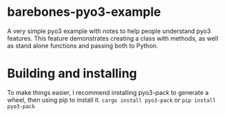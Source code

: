# barebones-pyo3-example
A very simple pyo3 example with notes to help people understand pyo3 features. This feature demonstrates creating a class with methods, as well as stand alone functions and passing both to Python.

# Building and installing
To make things easier, I recommend installing pyo3-pack to generate a wheel, then using pip to install it. 
`cargo install pyo3-pack`
or
`pip install pyo3-pack`
